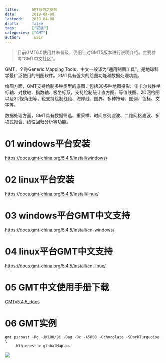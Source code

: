 ```yaml
---
title:      GMT系列之安装
date:       2019-04-08
lastmod:    2019-04-08
draft:      false
tags:       ["安装"]
categories: ["GMT"]
author:      GSir
---
```


> 目前GMT6.0使用并未普及，仍旧针对GMT5版本进行说明介绍。主要参考“GMT中文社区”。

<!--more-->

GMT，全称Generic Mapping Tools，中文一般译为“通用制图工具”，是地球科学最广泛使用的制图软件。GMT具有强大的绘图功能和数据处理功能。

绘图方面，GMT支持绘制多种类型的底图，包括30多种地图投影、笛卡尔线性坐标轴、对数轴、指数轴、极坐标系，支持绘制统计直方图、等值线图、2D网格图以及3D视角图等，也支持绘制线段、海岸线、国界、多种符号、图例、色标、文字等。

数据处理方面，GMT具有数据筛选、重采样、时间序列滤波、二维网格滤波、多项式拟合、线性回归分析等功能。

# 01 windows平台安装

https://docs.gmt-china.org/5.4.5/install/windows/

# 02 linux平台安装

https://docs.gmt-china.org/5.4.5/install/linux/

# 03 windows平台GMT中文支持

https://docs.gmt-china.org/5.4.5/install/cn-windows/

# 04 linux平台GMT中文支持

https://docs.gmt-china.org/5.4.5/install/cn-linux/

# 05 GMT中文使用手册下载

[GMTv5.4.5_docs](/downloads/GMTv5.4.5_docs.pdf)

# 06 GMT实例

```shell
gmt pscoast -Rg -JK180/9i -Bag -Dc -A5000 -Gchocolate -SDarkTurquoise \
    -Wthinnest > globalMap.ps
```

![](../images/20190409001.png)